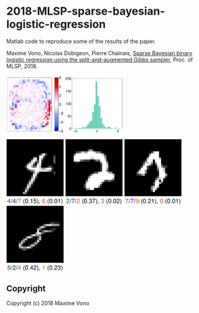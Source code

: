 # 2018-MLSP-sparse-bayesian-logistic-regression
Matlab code to reproduce some of the results of the paper.

Maxime Vono, Nicolas Dobigeon, Pierre Chainais, [Sparse Bayesian binary logistic regression using the split-and-augmented Gibbs sampler](https://www.irit.fr/~Maxime.Vono/assets/pdf/MLSP_manuscript.pdf), Proc. of MLSP, 2018.

<img src="img/sparseBeta_3.png" width="150"> <img src="img/histBeta_3.png" width="150"> 

<img src="img/missclassified_1.png" width="150"> <img src="img/missclassified_2.png" width="150"> <img src="img/missclassified_3.png" width="150"> <img src="img/missclassified_4.png" width="150">

Copyright
-------

Copyright (c) 2018 Maxime Vono
